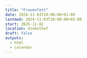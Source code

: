 ```yaml
---
title: "Frauenfest"
date: 2024-11-03T20:00:00+01:00
lastmod: 2024-11-03T20:00:00+01:00
start: 2025-11-02
location: dinkelhof
draft: false
outputs:
  - html
  - calendar
---
```


